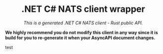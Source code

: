 
<h1 align="center">.NET C# NATS client wrapper</h1>
<p align="center">
  <em>This is a generated .NET C# NATS client - Rust public API.</em>
</p>

**We highly recommend you do not modify this client in any way since it is build for you to re-generate it when your AsyncAPI document changes.** 

test

    